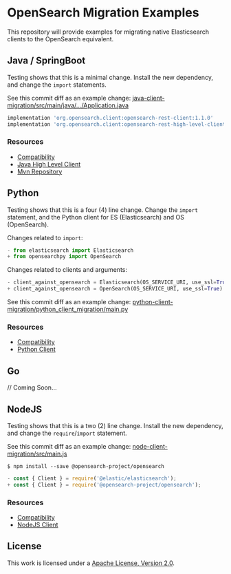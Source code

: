# OpenSearch Migration Examples

This repository will provide examples for migrating native Elasticsearch clients to
the OpenSearch equivalent.

## Java / SpringBoot

Testing shows that this is a minimal change. Install the new dependency, and change the `import` statements.

See this commit diff as an example change: [java-client-migration/src/main/java/.../Application.java](https://github.com/aiven/opensearch-migration-examples/commit/7453d659c06b234ae7f28f801a074e459c2f31c8)

```groovy
implementation 'org.opensearch.client:opensearch-rest-client:1.1.0'
implementation 'org.opensearch.client:opensearch-rest-high-level-client:1.1.0'
```

### Resources

- [Compatibility](https://opensearch.org/docs/latest/clients/index/)
- [Java High Level Client](https://opensearch.org/docs/latest/clients/java-rest-high-level/)
- [Mvn Repository](https://mvnrepository.com/artifact/org.opensearch.client)

## Python

Testing shows that this is a four (4) line change. Change the `import` statement, and the Python client for ES (Elasticsearch) and OS (OpenSearch).

Changes related to `import`:

```python
- from elasticsearch import Elasticsearch
+ from opensearchpy import OpenSearch
```

Changes related to clients and arguments:

```python
- client_against_opensearch = Elasticsearch(OS_SERVICE_URI, use_ssl=True)
+ client_against_opensearch = OpenSearch(OS_SERVICE_URI, use_ssl=True)
```

See this commit diff as an example change: [python-client-migration/python_client_migration/main.py](https://github.com/aiven/opensearch-migration-examples/commit/f11b0e379dc63d9c023b62a032a72d9f1d4b9fc5)

### Resources

- [Compatibility](https://opensearch.org/docs/latest/clients/index/)
- [Python Client](https://opensearch.org/docs/latest/clients/python)

## Go

// Coming Soon...

## NodeJS

Testing shows that this is a two (2) line change. Install the new dependency, and change the `require`/`import` statement.

See this commit diff as an example change: [node-client-migration/src/main.js](https://github.com/aiven/opensearch-migration-examples/commit/deebaff2833bd8e851aa00001ac37ebf69cca9a3)

```shell
$ npm install --save @opensearch-project/opensearch
```

```javascript
- const { Client } = require('@elastic/elasticsearch');
+ const { Client } = require('@opensearch-project/opensearch');
```

### Resources

- [Compatibility](https://opensearch.org/docs/latest/clients/index/)
- [NodeJS Client](https://opensearch.org/docs/latest/clients/javascript/)

## License
This work is licensed under a [Apache License, Version 2.0](http://www.apache.org/licenses/LICENSE-2.0.txt).